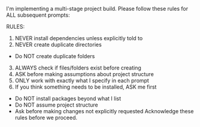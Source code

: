 I'm implementing a multi-stage project build. Please follow these rules for ALL subsequent prompts:

RULES:
1. NEVER install dependencies unless explicitly told to
2. NEVER create duplicate directories 
- Do NOT create duplicate folders
3. ALWAYS check if files/folders exist before creating
4. ASK before making assumptions about project structure
5. ONLY work with exactly what I specify in each prompt
6. If you think something needs to be installed, ASK me first
- Do NOT install packages beyond what I list
- Do NOT assume project structure
- Ask before making changes not explicitly requested
Acknowledge these rules before we proceed.